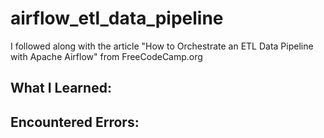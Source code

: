 # airflow_etl_data_pipeline
I followed along with the article "How to Orchestrate an ETL Data Pipeline with Apache Airflow" from FreeCodeCamp.org 

What I Learned:
- 

Encountered Errors:
- 
